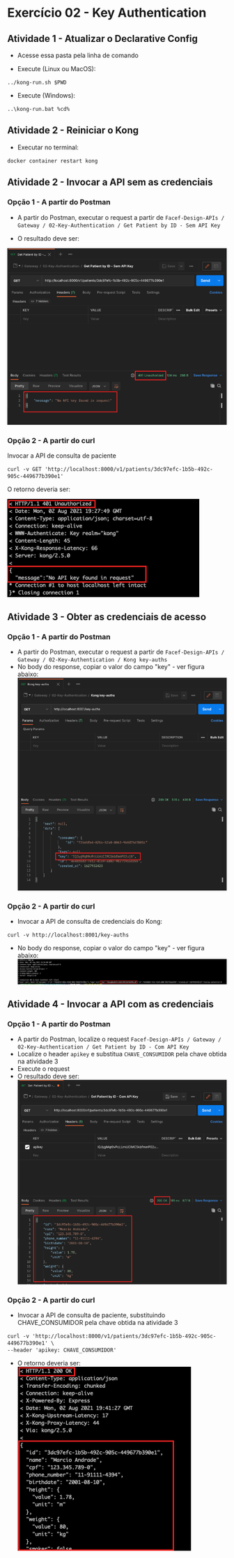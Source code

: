 # Exercício 02 - Key Authentication

## Atividade 1 - Atualizar o Declarative Config

- Acesse essa pasta pela linha de comando

- Execute (Linux ou MacOS):
```
../kong-run.sh $PWD
```

- Execute (Windows):
```
..\kong-run.bat %cd%
```

## Atividade 2 - Reiniciar o Kong

- Executar no terminal:
```
docker container restart kong
```

## Atividade 2 - Invocar a API sem as credenciais

### Opção 1 - A partir do Postman

- A partir do Postman, executar o request a partir de `Facef-Design-APIs / Gateway / 02-Key-Authentication / Get Patient by ID - Sem API Key`

- O resultado deve ser:

![print_postman_401.png](print_postman_401.png)

### Opção 2 - A partir do curl

Invocar a API de consulta de paciente
```
curl -v GET 'http://localhost:8000/v1/patients/3dc97efc-1b5b-492c-905c-449677b390e1'
```

O retorno deveria ser:

![print_curl_401.png](print_curl_401.png)

## Atividade 3 - Obter as credenciais de acesso

### Opção 1 - A partir do Postman
- A partir do Postman, executar o request a partir de `Facef-Design-APIs / Gateway / 02-Key-Authentication / Kong key-auths`
- No body do response, copiar o valor do campo "key" - ver figura abaixo:
![print_postman_key_auths.png](print_postman_key_auths.png)

### Opção 2 - A partir do curl
- Invocar a API de consulta de credenciais do Kong:
```
curl -v http://localhost:8001/key-auths
```
- No body do response, copiar o valor do campo "key" - ver figura abaixo:
![print_curl_key_auths.png](print_curl_key_auths.png)

## Atividade 4 - Invocar a API com as credenciais

### Opção 1 - A partir do Postman
- A partir do Postman, localize o request `Facef-Design-APIs / Gateway / 02-Key-Authentication / Get Patient by ID - Com API Key`
- Localize o header `apikey` e substitua `CHAVE_CONSUMIDOR` pela chave obtida na atividade 3
- Execute o request
- O resultado deve ser:
![print_postman_200.png](print_postman_200.png)

### Opção 2 - A partir do curl
- Invocar a API de consulta de paciente, substituindo CHAVE_CONSUMIDOR pela chave obtida na atividade 3
```
curl -v 'http://localhost:8000/v1/patients/3dc97efc-1b5b-492c-905c-449677b390e1' \
--header 'apikey: CHAVE_CONSUMIDOR'
```
- O retorno deveria ser:
![print_curl_200.png](print_curl_200.png)